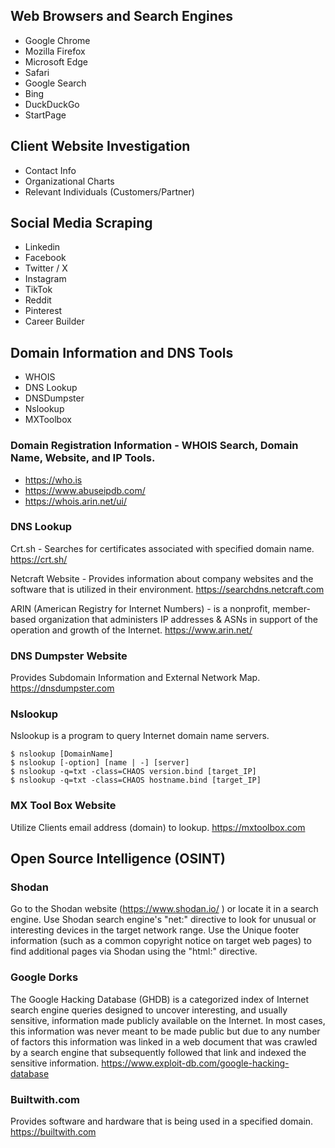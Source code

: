 ## Web Browsers and Search Engines
- Google Chrome
- Mozilla Firefox
- Microsoft Edge
- Safari
- Google Search
- Bing
- DuckDuckGo
- StartPage

## Client Website Investigation
- Contact Info
- Organizational Charts
- Relevant Individuals (Customers/Partner)

## Social Media Scraping
- Linkedin
- Facebook
- Twitter / X
- Instagram
- TikTok
- Reddit
- Pinterest
- Career Builder

## Domain Information and DNS Tools
- WHOIS
- DNS Lookup
- DNSDumpster
- Nslookup
- MXToolbox
  
### Domain Registration Information - WHOIS Search, Domain Name, Website, and IP Tools.
- https://who.is
- https://www.abuseipdb.com/
- https://whois.arin.net/ui/

### DNS Lookup
Crt.sh - Searches for certificates associated with specified domain name.
  https://crt.sh/

Netcraft Website - Provides information about company websites and the software that is utilized in their environment.
  https://searchdns.netcraft.com

ARIN (American Registry for Internet Numbers) - is a nonprofit, member-based organization that administers IP addresses & ASNs in support of the operation and growth of the Internet.
  https://www.arin.net/

### DNS Dumpster Website
Provides Subdomain Information and External Network Map. 
  https://dnsdumpster.com

### Nslookup
Nslookup is a program to query Internet domain name servers.
    
    $ nslookup [DomainName]
    $ nslookup [-option] [name | -] [server]
    $ nslookup -q=txt -class=CHAOS version.bind [target_IP]
    $ nslookup -q=txt -class=CHAOS hostname.bind [target_IP]

### MX Tool Box Website 
Utilize Clients email address (domain) to lookup.
  https://mxtoolbox.com

## Open Source Intelligence (OSINT)

### Shodan
Go to the Shodan website (https://www.shodan.io/ ) or locate it in a search engine.
Use Shodan search engine's "net:" directive to look for unusual or interesting devices in the target network range.
Use the Unique footer information (such as a common copyright notice on target web pages) to find additional pages via Shodan using the "html:" directive.

### Google Dorks
The Google Hacking Database (GHDB) is a categorized index of Internet search engine queries designed to uncover interesting, and usually sensitive, information made publicly available on the Internet. In most cases, this information was never meant to be made public but due to any number of factors this information was linked in a web document that was crawled by a search engine that subsequently followed that link and indexed the sensitive information.
  https://www.exploit-db.com/google-hacking-database

### Builtwith.com 
Provides software and hardware that is being used in a specified domain.
  https://builtwith.com
